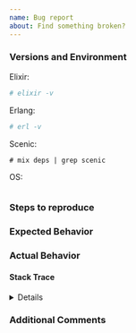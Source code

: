 ```yaml
---
name: Bug report
about: Find something broken?
---
```


<!--
Before submitting an issue:
  Search the repo and ensure your issue doesn't already exist. If so, it may:
    - Have already been fixed in an unreleased version.
    - Have been closed without a solution. Please create a new issue instead of
    commenting on the old one.

You may remove sections if they aren't relevant, but please supply as much
information as possible. Incomplete issues will be closed.
-->

### Versions and Environment

Elixir:

```bash
# elixir -v

```

Erlang:

```bash
# erl -v

```

Scenic:

```text
# mix deps | grep scenic

```

OS:

```text

```

### Steps to reproduce

<!-- What should we do to your link to make the bug happen? -->

### Expected Behavior

<!-- What did you expect to happen? -->

### Actual Behavior

<!-- What actually happened? -->

#### Stack Trace

<!--- Paste the stack trace --->

<details>

```bash

```

</details>

### Additional Comments

<!-- Additional comments -->